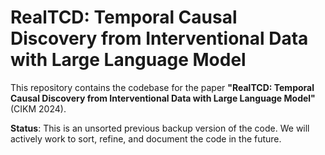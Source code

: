 # RealTCD: Temporal Causal Discovery from Interventional Data with Large Language Model

This repository contains the codebase for the paper **"RealTCD: Temporal Causal Discovery from Interventional Data with Large Language Model"** (CIKM 2024). 

**Status**: This is an unsorted previous backup version of the code. We will actively work to sort, refine, and document the code in the future.
